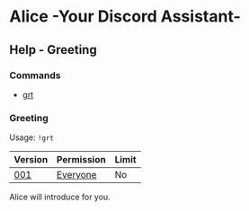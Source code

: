 # Alice -Your Discord Assistant-
## Help - Greeting

### Commands
- [grt](#Greeting)

### Greeting
Usage: `!grt`

|Version|Permission|Limit|
|:--|:--|:--|
|[001](/Discord-Alice/changelog/001.md)|[Everyone](/Discord-Alice/permissions/permissions.md)|No|

Alice will introduce for you.